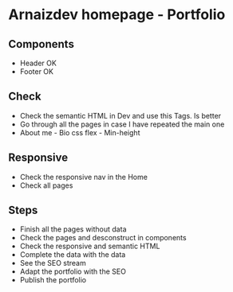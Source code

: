 # Arnaizdev homepage - Portfolio

## Components

- Header OK
- Footer OK

## Check

- Check the semantic HTML in Dev and use this Tags. Is better
- Go through all the pages in case I have repeated the main one
- About me - Bio css flex - Min-height

## Responsive

- Check the responsive nav in the Home
- Check all pages

## Steps

- Finish all the pages without data
- Check the pages and desconstruct in components
- Check the responsive and semantic HTML
- Complete the data with the data
- See the SEO stream
- Adapt the portfolio with the SEO
- Publish the portfolio
